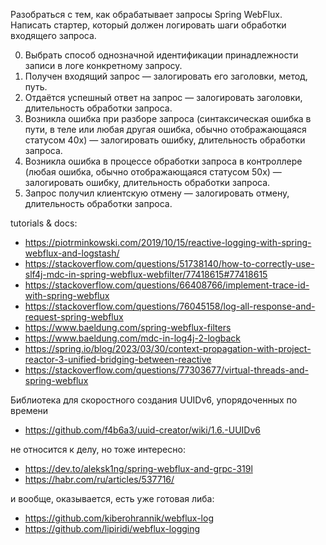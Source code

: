 Разобраться с тем, как обрабатывает запросы Spring WebFlux.
Написать стартер, который должен логировать шаги обработки входящего запроса.

0. Выбрать способ однозначной идентификации принадлежности записи в логе конкретному запросу.
1. Получен входящий запрос — залогировать его заголовки, метод, путь.
2. Отдаётся успешный ответ на запрос — залогировать заголовки, длительность обработки запроса.
3. Возникла ошибка при разборе запроса (синтаксическая ошибка в пути, в теле или любая другая ошибка, обычно отображающаяся статусом 40x) — залогировать ошибку, длительность обработки запроса.
4. Возникла ошибка в процессе обработки запроса в контроллере (любая ошибка, обычно отображающаяся статусом 50x) — залогировать ошибку, длительность обработки запроса.
5. Запрос получил клиентскую отмену — залогировать отмену, длительность обработки запроса.


tutorials & docs:
- https://piotrminkowski.com/2019/10/15/reactive-logging-with-spring-webflux-and-logstash/
- https://stackoverflow.com/questions/51738140/how-to-correctly-use-slf4j-mdc-in-spring-webflux-webfilter/77418615#77418615
- https://stackoverflow.com/questions/66408766/implement-trace-id-with-spring-webflux
- https://stackoverflow.com/questions/76045158/log-all-response-and-request-spring-webflux
- https://www.baeldung.com/spring-webflux-filters
- https://www.baeldung.com/mdc-in-log4j-2-logback
- https://spring.io/blog/2023/03/30/context-propagation-with-project-reactor-3-unified-bridging-between-reactive
- https://stackoverflow.com/questions/77303677/virtual-threads-and-spring-webflux

Библиотека для скоростного создания UUIDv6, упорядоченных по времени
- https://github.com/f4b6a3/uuid-creator/wiki/1.6.-UUIDv6

не относится к делу, но тоже интересно:
- https://dev.to/aleksk1ng/spring-webflux-and-grpc-319l
- https://habr.com/ru/articles/537716/

и вообще, оказывается, есть уже готовая либа:
- https://github.com/kiberohrannik/webflux-log
- https://github.com/lipiridi/webflux-logging
